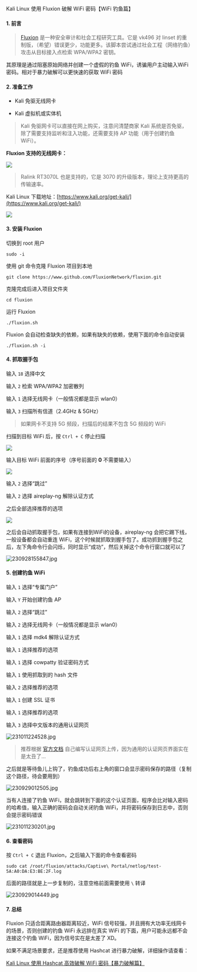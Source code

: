 Kali Linux 使用 Fluxion 破解 WiFi 密码【WiFi 钓鱼篇】

#### 1\. **前言**

> [Fluxion](https://github.com/FluxionNetwork/fluxion) 是一种安全审计和社会工程研究工具。它是 vk496 对 linset 的重制版，（希望）错误更少，功能更多。该脚本尝试通过社会工程（网络钓鱼）攻击从目标接入点检索 WPA/WPA2 密钥。

其原理是通过阻塞原始网络并创建一个虚假的钓鱼 WiFi，诱骗用户主动输入WiFi密码。相对于暴力破解可以更快速的获取 WiFi 密码

#### 2\. 准备工作

*   Kali 免驱无线网卡

*   Kali 虚拟机或实体机


> Kali 免驱网卡可以直接在网上购买，注意问清楚商家 Kali 系统是否免驱，除了需要支持监听和注入功能，还需要支持 AP 功能（用于创建钓鱼 WiFi）。

**Fluxion 支持的无线网卡：**

![](fluxion-01.jpg)

> Ralink RT3070L 也是支持的，它是 3070 的升级版本，理论上支持更高的传输速率。

Kali Linux 下载地址：[https://www.kali.org/get-kali/](https://www.kali.org/get-kali/)

![](kali-linux.jpg)

#### 3\. 安装 Fluxion

切换到 root 用户

    sudo -i

使用 git 命令克隆 Fluxion 项目到本地

    git clone https://www.github.com/FluxionNetwork/fluxion.git

克隆完成后进入项目文件夹

    cd fluxion

运行 Fluxion

    ./fluxion.sh

Fluxion 会自动检查缺失的依赖，如果有缺失的依赖，使用下面的命令自动安装

    ./fluxion.sh -i

#### 4\. 抓取握手包

输入 `18` 选择中文

输入 `2` 检索 WPA/WPA2 加密散列

输入 `1` 选择无线网卡（一般情况都是显示 wlan0）

输入 `3` 扫描所有信道（2.4GHz & 5GHz）

> 如果网卡不支持 5G 频段，扫描后的结果不包含 5G 频段的 WiFi

扫描到目标 WiFi 后，按 `Ctrl + C` 停止扫描

![](fluxion-02.jpg)

输入目标 WiFi 前面的序号（序号前面的 **0** 不需要输入）

![](fluxion-03.jpg)

输入 `2` 选择“跳过”

输入 `2` 选择 aireplay-ng 解除认证方式

之后全部选择推荐的选项

![](fluxion-04.jpg)

之后会自动抓取握手包，如果有连接到WiFi的设备，aireplay-ng 会把它踢下线，一般设备都会自动重连 WiFi，这个时候就抓取到握手包了。成功抓到握手包之后，左下角命令行会闪烁，同时显示“成功”，然后关掉这个命令行窗口就可以了

![230928155847.jpg](fluxion-05.jpg)

#### 5\. 创建钓鱼 WiFi

输入 `1` 选择“专属门户”

输入 `Y` 开始创建钓鱼 AP

输入 `2` 选择“跳过”

输入 `2` 选择无线网卡（一般情况都是显示 wlan0）

输入 `1` 选择 mdk4 解除认证方式

输入 `1` 选择推荐的选项

输入 `1` 选择 cowpatty 验证密码方式

输入 `1` 使用抓取到的 hash 文件

输入 `2` 选择推荐的选项

输入 `1` 创建 SSL 证书

输入 `1` 选择推荐的选项

输入 `3` 选择中文版本的通用认证网页

![231011224528.jpg](fluxion-06.jpg)

> 推荐根据 [官方文档](https://github.com/FluxionNetwork/fluxion/wiki/Preparing-portals-for-fluxion) 自己编写认证网页上传，因为通用的认证网页界面实在是太丑了...

之后就是等待鱼儿上钩了，钓鱼成功后右上角的窗口会显示密码保存的路径（复制这个路径，待会要用到）

![230929012505.jpg](fluxion-07.jpg)

当有人连接了钓鱼 WiFi，就会跳转到下面的这个认证页面，程序会比对输入密码的哈希值，输入正确的密码会自动关闭钓鱼 WiFi，并将密码保存到日志中，否则会提示密码错误

![231011230201.jpg](fluxion-08.jpg)

#### 6\. 查看密码

按 `Ctrl + C` 退出 Fluxion，之后输入下面的命令查看密码

    sudo cat /root/fluxion/attacks/Captive\ Portal/netlog/test-5A:A0:DA:E3:BE:2F.log

后面的路径就是上一步复制的，注意空格前面需要使用 `\` 转译

![230929014449.jpg](fluxion-09.jpg)

#### 7\. 总结

Fluxion 只适合距离路由器距离较近，WiFi 信号较强，并且拥有大功率无线网卡的场景，否则创建的钓鱼 WiFi 永远排在真实 WiFi 的下面，用户可能永远都不会连接这个钓鱼 WiFi，因为信号实在是太差了 XD。

如果不满足场景要求，还是推荐使用 Hashcat 进行暴力破解，详细操作请查看：

[Kali Linux 使用 Hashcat 高效破解 WiFi 密码【暴力破解篇】](https://playlab.eu.org/archives/hashcat)